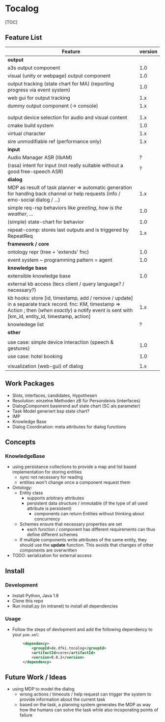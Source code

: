 # Tocalog

[TOC]

## Feature List

| Feature                                                      | version |
| ------------------------------------------------------------ | ------- |
| **output**                                                   |         |
| a3s output component                                         | 1.0     |
| visual (unity or webpage) output component                   | 1.0     |
| output tracking (state chart for MA) (reporting progress via event system) | 1.0     |
| web gui for output tracking                                  | 1.x     |
| dummy output component (-> console)                          | 1.x     |
|                                                              |         |
|                                                              |         |
| output device selection for audio and visual content         | 1.x     |
| cmake build system                                           | 1.0     |
| virtual character                                            | 1.x     |
| sire unmodifiable ref (performance only)                     | 1.x     |
| **input**                                                    |         |
| Audio Manager ASR (libAM)                                    | ?       |
| (rasa) intent for input (not really suitable without a good free-speech ASR) | ?       |
| **dialog**                                                   |         |
| MDP as result of task planner => automatic generation for handlng back channel or help requests (info / emo-social dialog / ...) | 1.x     |
| simple req-rsp behaviors like *greeting*, *how is the weather*, ... | 1.0     |
| (simple) state-chart for behavior                            | 1.0     |
| repeat-comp: stores last outputs and is triggered by RepeatReq | 1.x     |
| **framework / core**                                         |         |
| ontology repr (tree + 'extends' fnc)                         | 1.0     |
| event system ~ programming pattern = agent                   | 1.0     |
| **knowledge base**                                           |         |
| extensible knowledge base                                    | 1.0     |
| external kb access (tecs client / query language? / necessary?) |         |
| kb hooks: store [id, timestamp, add / remove / update] in a separate track record. fnc: KM, timestamp => Action ; then (*when exactly*) a notify event is sent with [km_id, entity_id, timestamp, action] | 1.x     |
| knowledege list                                              | ?       |
| **other**                                                    |         |
|                                                              |         |
| use case: simple device interaction (speech & gestures)      | 1.0     |
| use case: hotel booking                                      | 1.0     |
|                                                              |         |
| visualization (web-gui) of dialog                            | 1.x     |




## Work Packages
- Slots, interfaces, candidates, Hypothesen
- Resolution: einzelne Methoden zB für Persondeixis (interfaces)
- DialogComponent basierend auf state chart (SC als parameter)
- Task Model generiert bsp state chart?
- IMP
- Knowledge Base
- Dialog Coordination: meta attributes for dialog functions




## Concepts
### KnowledgeBase
- using persistance collections to provide a map and list based implementation for storing entities
    - sync not necessary for reading
    - entities won't change once a component request them
- Ontology: 
    - Entity class 
      - supports arbitrary attributes
      - persistent data structure / immutable (if the type of all used attribute is persistent)
        - components can return Entities without thinking about concurrency
    - Schemes ensure that necessary properties are set
      - each function / component has different requirements can thus define different schemes
    - If multiple components write attributes of the same entity, they should use the **update** function. This avoids that changes of other components are overwritten
- TODO: serialization for external access



## Install

### Development
- Install Python, Java 1.8
- Clone this repo
- Run install.py (in intranet) to install all dependencies

### Usage
- Follow the steps of devlopment and add the following dependency to your `pom.xml`:
```xml
        <dependency>
            <groupId>de.dfki.tocalog</groupId>
            <artifactId>core</artifactId>
            <version>0.0.2</version>
        </dependency>
```


## Future Work / Ideas
- using MDP to model the dialog
    - wrong actions / timeouts / help request can trigger the system to provide information about the current task
    - based on the task, a planning system generates the MDP as way how the humans can solve the task while also incoporating points of failure


